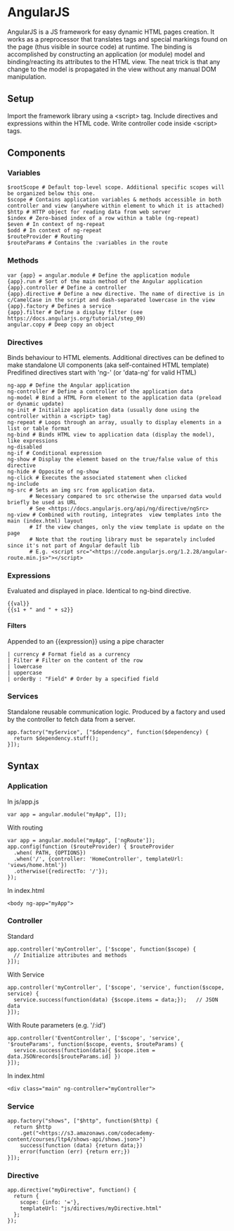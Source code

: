 # AngularJS

AngularJS is a JS framework for easy dynamic HTML pages creation.
It works as a preprocessor that translates tags and special markings found on the page (thus visible in source code) at runtime.
The binding is accomplished by constructing an application (or module) model and binding/reacting its attributes to the HTML view.
The neat trick is that any change to the model is propagated in the view without any manual DOM manipulation.

## Setup

Import the framework library using a &lt;script&gt; tag.
Include directives and expressions within the HTML code.
Write controller code inside &lt;script&gt; tags.

## Components

### Variables

    $rootScope # Default top-level scope. Additional specific scopes will be organized below this one.
    $scope # Contains application variables & methods accessible in both controller and view (anywhere within element to which it is attached)
    $http # HTTP object for reading data from web server
    $index # Zero-based index of a row within a table (ng-repeat)
    $even # In context of ng-repeat
    $odd # In context of ng-repeat
    $routeProvider # Routing
    $routeParams # Contains the :variables in the route

### Methods

    var {app} = angular.module # Define the application module
    {app}.run # Sort of the main method of the Angular application
    {app}.controller # Define a controller
    {app}.directive # Define a new directive. The name of directive is in c/CamelCase in the script and dash-separated lowercase in the view
    {app}.factory # Defines a service
    {app}.filter # Define a display filter (see https://docs.angularjs.org/tutorial/step_09)
    angular.copy # Deep copy an object

### Directives

Binds behaviour to HTML elements. Additional directives can be defined to make standalone UI components (aka self-contained HTML template)
Predifined directives start with 'ng-' (or 'data-ng' for valid HTML)

    ng-app # Define the Angular application
    ng-controller # Define a controller of the application data
    ng-model # Bind a HTML Form element to the application data (preload or dynamic update)
    ng-init # Initialize application data (usually done using the controller within a <script> tag)
    ng-repeat # Loops through an array, usually to display elements in a list or table format
    ng-bind # Binds HTML view to application data (display the model), like expressions
    ng-disabled
    ng-if # Conditional expression
    ng-show # Display the element based on the true/false value of this directive
    ng-hide # Opposite of ng-show
    ng-click # Executes the associated statement when clicked
    ng-include
    ng-src # Sets an img src from application data.
           # Necessary compared to src otherwise the unparsed data would briefly be used as URL
           # See <https://docs.angularjs.org/api/ng/directive/ngSrc>
    ng-view # Combined with routing, integrates  view templates into the main (index.html) layout
           # If the view changes, only the view template is update on the page
           # Note that the routing library must be separately included since it's not part of Angular default lib
           # E.g. <script src="<https://code.angularjs.org/1.2.28/angular-route.min.js>"></script>

### Expressions

Evaluated and displayed in place. Identical to ng-bind directive.

    {{val}}
    {{s1 + " and " + s2}}

#### Filters

Appended to an {{expression}} using a pipe character

    | currency # Format field as a currency
    | Filter # Filter on the content of the row
    | lowercase
    | uppercase
    | orderBy : "Field" # Order by a specified field

### Services

Standalone reusable communication logic. Produced by a factory and used by the controller to fetch data from a server.

    app.factory("myService", ["$dependency", function($dependency) {
      return $dependency.stuff();
    }]);

## Syntax

### Application

In js/app.js

    var app = angular.module("myApp", []);

With routing

    var app = angular.module("myApp", ['ngRoute']);
    app.config(function ($routeProvider) { $routeProvider
      .when( PATH, {OPTIONS})
      .when('/', {controller: 'HomeController', templateUrl: 'views/home.html'})
      .otherwise({redirectTo: '/'});
    });

In index.html

    <body ng-app="myApp">

### Controller

Standard

    app.controller('myController', ['$scope', function($scope) {
      // Initialize attributes and methods
    }]);

With Service

    app.controller('myController', ['$scope', 'service', function($scope, service) {
      service.success(function(data) {$scope.items = data;});	// JSON data
    }]);

With Route parameters (e.g. '/:id')

    app.controller('EventController', ['$scope', 'service', '$routeParams', function($scope, events, $routeParams) {
      service.success(function(data){ $scope.item = data.JSONrecords[$routeParams.id] })
    }]);

In index.html

    <div class="main" ng-controller="myController">

### Service

    app.factory("shows", ["$http", function($http) {
      return $http
        .get("<https://s3.amazonaws.com/codecademy-content/courses/ltp4/shows-api/shows.json>")
        success(function (data) {return data;})
        error(function (err) {return err;})
    }]);

### Directive

    app.directive("myDirective", function() {
      return {
        scope: {info: '='},
        templateUrl: "js/directives/myDirective.html"
      };
    });
